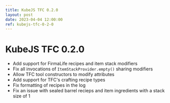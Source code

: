 ```yaml
---
title: KubeJS TFC 0.2.0
layout: post
date: 2023-04-04 12:00:00
ref: kubejs-tfc-0-2-0
---
```


# KubeJS TFC 0.2.0

- Add support for FirmaLife recipes and item stack modifiers
- Fix all invocations of `ItemStackProvider.empty()` sharing modifiers
- Allow TFC tool constructors to modify attributes
- Add support for TFC's crafting recipe types
- Fix formatting of recipes in the log
- Fix an issue with sealed barrel recieps and item ingredients with a stack size of 1
